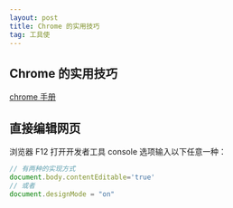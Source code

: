 ```yaml
---
layout: post
title: Chrome 的实用技巧
tag: 工具使
---
```


## Chrome 的实用技巧

[chrome 手册](https://www.kancloud.cn/ide_team/chrome_study/417747)

## 直接编辑网页

浏览器 F12 打开开发者工具 console 选项输入以下任意一种：

```js
// 有两种的实现方式
document.body.contentEditable='true'
// 或者
document.designMode = "on"
```





